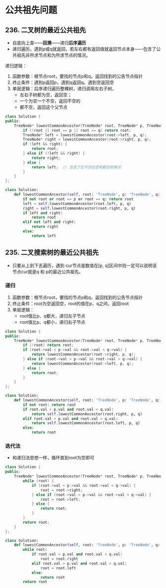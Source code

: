 # 公共祖先问题

## 236. 二叉树的最近公共祖先

- 自底向上查——**回溯**——递归**后序遍历**
- 递归遍历，遇到p或q就返回，若左右都有返回值就返回节点本身——包含了公共祖先非所求节点和为所求节点的情况。

递归逻辑：

1. 函数参数：根节点root，要找的节点p和q，返回找到的公告节点指针
2. 终止条件：遇到p返回p，遇到q返回q，遇到空返回空
3. 单层逻辑：后序递归遍历整棵树，递归调用左右子树，
   - 左右子树都为空，返回空；
   - 一个为空一个不空，返回不空的
   - 都不空，返回这个父节点

```c++
class Solution {
public:
    TreeNode* lowestCommonAncestor(TreeNode* root, TreeNode* p, TreeNode* q) {
        if (!root || root == p || root == q) return root;
        TreeNode* left = lowestCommonAncestor(root->left, p, q);
        TreeNode* right = lowestCommonAncestor(root->right, p, q);
        if (left && right) {
            return root;
        } else if (!left && right) {
            return right;
        } else {
            return left;  // 包含了左不空右空和都空的情况
        }
    }
};
```

```python
class Solution:
    def lowestCommonAncestor(self, root: 'TreeNode', p: 'TreeNode', q: 'TreeNode') -> 'TreeNode':
        if not root or root == p or root == q: return root
        left = self.lowestCommonAncestor(root.left, p, q)
        right = self.lowestCommonAncestor(root.right, p, q)
        if left and right:
            return root
        elif not left and right:
            return right
        else:
            return left
```

## 235. 二叉搜索树的最近公共祖先

- 只要从上到下去遍历，遇到 cur节点是数值在[p, q]区间中则一定可以说明该节点cur就是q 和 p的最近公共祖先。

### 递归

1. 函数参数：根节点root，要找的节点p和q，返回找到的公告节点指针
2. 终止条件：root为空返回空，root的值在p，q之间，返回root
3. 单层逻辑：
   - root值比p、q都大，递归左子节点
   - root值比p、q都小，递归右子节点

```c++
class Solution {
public:
    TreeNode* lowestCommonAncestor(TreeNode* root, TreeNode* p, TreeNode* q) {
        if (!root) return root;
        if (root->val < p->val && root->val < q->val) {
            return lowestCommonAncestor(root->right, p, q);
        } else if (root->val > p->val && root->val > q->val) {
            return lowestCommonAncestor(root->left, p, q);
        } else {
            return root;
        }
    }
};
```

```python
class Solution:
    def lowestCommonAncestor(self, root: 'TreeNode', p: 'TreeNode', q: 'TreeNode') -> 'TreeNode':
        if not root: return root
        if root.val < p.val and root.val < q.val:
            return self.lowestCommonAncestor(root.right, p, q)
        elif root.val > p.val and root.val > q.val:
            return self.lowestCommonAncestor(root.left, p, q)
        else:
            return root
```

### 迭代法

- 和递归法思想一样，循环直到root为空即可

```c++
class Solution {
public:
    TreeNode* lowestCommonAncestor(TreeNode* root, TreeNode* p, TreeNode* q) {
        while (root) {
            if (root->val < p->val && root->val < q->val) {
                root = root->right;
            } else if (root->val > p->val && root->val > q->val) {
                root = root->left;
            } else {
                return root;
            }
        }
        return root;
    }
};
```

```python
class Solution:
    def lowestCommonAncestor(self, root: 'TreeNode', p: 'TreeNode', q: 'TreeNode') -> 'TreeNode':
        while root:
            if root.val < p.val and root.val < q.val:
                root = root.right
            elif root.val > p.val and root.val > q.val:
                root = root.left
            else:
                return root
        return root
```

